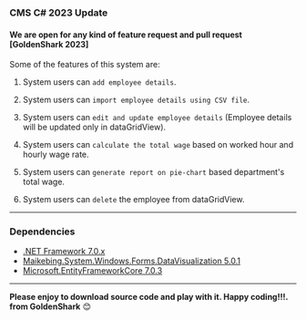 ### CMS C# 2023 Update
#### We are open for any kind of feature request and pull request [GoldenShark 2023]


Some of the features of this system are:


1. System users can `add employee details`.

2. System users can `import employee details using CSV file`.

3. System users can `edit and update employee details` (Employee details will be updated only in dataGridView).

4. System users can `calculate the total wage` based on worked hour and hourly wage rate.

5. System users can `generate report on pie-chart` based department's total wage.

6. System users can `delete` the employee from dataGridView.

---
### Dependencies
- [.NET Framework 7.0.x](https://dotnet.microsoft.com/en-us/download/dotnet/7.0)
- [Maikebing.System.Windows.Forms.DataVisualization 5.0.1](https://www.nuget.org/packages/Maikebing.System.Windows.Forms.DataVisualization/5.0.1?_src=template)
- [Microsoft.EntityFrameworkCore 7.0.3](https://learn.microsoft.com/en-us/ef/core/)
---
**Please enjoy to download source code and play with it. Happy coding!!!. from GoldenShark** :blush: 
